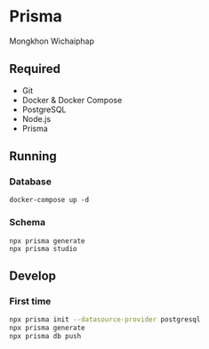 # Prisma

Mongkhon Wichaiphap

## Required
- Git
- Docker & Docker Compose
- PostgreSQL
- Node.js
- Prisma

## Running
### Database
```
docker-compose up -d
```
### Schema
```
npx prisma generate
npx prisma studio
```

## Develop
### First time
```bash
npx prisma init --datasource-provider postgresql
npx prisma generate
npx prisma db push
```